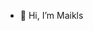 - 👋 Hi, I’m Maikls

<!---
matt31-work/matt31-work is a ✨ special ✨ repository because its `README.md` (this file) appears on your GitHub profile.
You can click the Preview link to take a look at your changes.
--->

